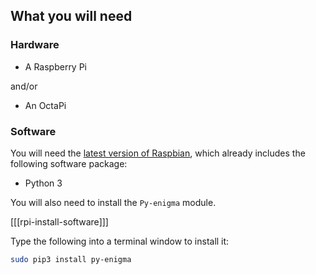 ## What you will need

### Hardware

+ A Raspberry Pi

and/or

+ An OctaPi

### Software

You will need the [latest version of Raspbian](https://www.raspberrypi.org/downloads/), which already includes the following software package:

- Python 3

You will also need to install the `Py-enigma` module.

[[[rpi-install-software]]]

Type the following into a terminal window to install it:

```bash
sudo pip3 install py-enigma
```
